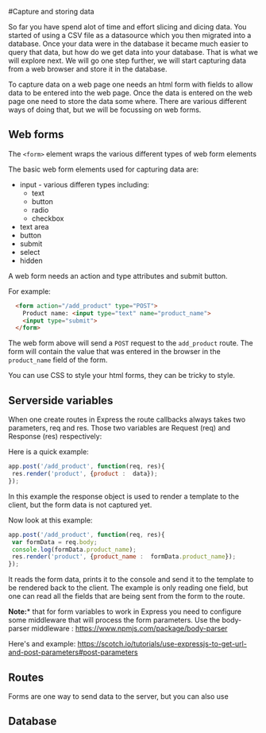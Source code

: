 #Capture and storing data

So far you have spend alot of time and effort slicing and dicing data. You started of using a CSV file as a datasource which you then migrated into a database. Once your data were in the database it became much easier to query that data, but how do we get data into your database. That is what we will explore next. We will go one step further, we will start capturing data from a web browser and store it in the database.

To capture data on a web page one needs an html form with fields to allow data to be entered into the web page. Once the data is entered on the web page one need to store the data some where. There are various different ways of doing that, but we will be focussing on web forms.

## Web forms

The ```<form>``` element wraps the various different types of web form elements

The basic web form elements used for capturing data are:
* input - various differen types including:
  * text
  * button
  * radio
  * checkbox
* text area
* button
* submit
* select
* hidden

A web form needs an action and type attributes and submit button.

For example:

```html
  <form action="/add_product" type="POST">
    Product name: <input type="text" name="product_name">
    <input type="submit">
  </form>
```

The web form above will send a ```POST``` request to the ```add_product``` route. The form will contain the value that was entered in the browser in the ```product_name``` field of the form.

You can use CSS to style your html forms, they can be tricky to style.

## Serverside variables

When one create routes in Express the route callbacks always takes two parameters, req and res. Those two variables are Request (req) and Response (res) respectively:

Here is a quick example:

```javascript
app.post('/add_product', function(req, res){
 res.render('product', {product :  data});
});
```

In this example the response object is used to render a template to the client, but the form data is not captured yet.

Now look at this example:

```javascript
app.post('/add_product', function(req, res){
 var formData = req.body;
 console.log(formData.product_name);
 res.render('product', {product_name :  formData.product_name});
});
```

It reads the form data, prints it to the console and send it to the template to be rendered back to the client.
The example is only reading one field, but one can read all the fields that are being sent from the form to the route.

**Note:*** that for form variables to work in Express you need to configure some middleware that will process the form parameters. Use the body-parser middleware : https://www.npmjs.com/package/body-parser

Here's and example: https://scotch.io/tutorials/use-expressjs-to-get-url-and-post-parameters#post-parameters

## Routes

Forms are one way to send data to the server, but you can also use 

## Database

